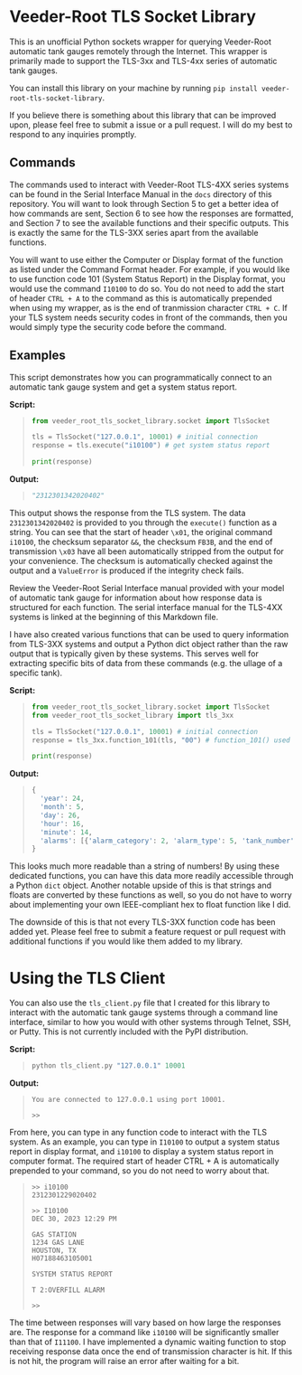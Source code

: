 # Veeder-Root TLS Socket Library

This is an unofficial Python sockets wrapper for querying Veeder-Root automatic tank gauges remotely 
through the Internet. This wrapper is primarily made to support the TLS-3xx and TLS-4xx series of 
automatic tank gauges.

You can install this library on your machine by running `pip install veeder-root-tls-socket-library`.

If you believe there is something about this library that can be improved upon, please feel free to 
submit a issue or a pull request. I will do my best to respond to any inquiries promptly.

## Commands

The commands used to interact with Veeder-Root TLS-4XX series systems can be found in the Serial 
Interface Manual in the `docs` directory of this repository. You will want to look through Section 5
to get a better idea of how commands are sent, Section 6 to see how the responses are formatted, 
and Section 7 to see the available functions and their specific outputs. This is exactly the same 
for the TLS-3XX series apart from the available functions.

You will want to use either the Computer or Display format of the function as listed under the 
Command Format header. For example, if you would like to use function code 101 (System Status 
Report) in the Display format, you would use the command ``I10100`` to do so. You do not need 
to add the start of header ``CTRL + A`` to the command as this is automatically prepended when 
using my wrapper, as is the end of tranmission character ``CTRL + C``. If your TLS system needs 
security codes in front of the commands, then you would simply type the security code before the 
command.

## Examples

This script demonstrates how you can programmatically connect to an automatic tank gauge system and 
get a system status report.

**Script:**

>```python
> from veeder_root_tls_socket_library.socket import TlsSocket
>
> tls = TlsSocket("127.0.0.1", 10001) # initial connection
> response = tls.execute("i10100") # get system status report
> 
> print(response)
>```

**Output:**

>```python
> "2312301342020402"
>```

This output shows the response from the TLS system. The data ``2312301342020402`` is provided to you
through the ``execute()`` function as a string. You can see that the start of header ``\x01``, the 
original command ``i10100``,  the checksum separator ``&&``, the checksum ``FB3B``, and the end of 
transmission ``\x03`` have all been automatically stripped from the output for your convenience. 
The checksum is automatically checked against the output and a ``ValueError`` is produced if the 
integrity check fails.

Review the Veeder-Root Serial Interface manual provided with your model of automatic tank gauge for 
information about how response data is structured for each function. The serial interface manual for
the TLS-4XX systems is linked at the beginning of this Markdown file.

I have also created various functions that can be used to query information from TLS-3XX systems and output
a Python dict object rather than the raw output that is typically given by these systems. This serves well 
for extracting specific bits of data from these commands (e.g. the ullage of a specific tank).

**Script:**

> ```python
> from veeder_root_tls_socket_library.socket import TlsSocket
> from veeder_root_tls_socket_library import tls_3xx
>
> tls = TlsSocket("127.0.0.1", 10001) # initial connection
> response = tls_3xx.function_101(tls, "00") # function_101() used instead of execute("i10100")
>
> print(response)
> ```

**Output:**

> ```python
> {
>   'year': 24, 
>   'month': 5,
>   'day': 26,
>   'hour': 16,
>   'minute': 14,
>   'alarms': [{'alarm_category': 2, 'alarm_type': 5, 'tank_number': '01'}]
> }
> ```

This looks much more readable than a string of numbers! By using these dedicated functions, you can 
have this data more readily accessible through a Python `dict` object. Another notable upside of 
this is that strings and floats are converted by these functions as well, so you do not have to 
worry about implementing your own IEEE-compliant hex to float function like I did.

The downside of this is that not every TLS-3XX function code has been added yet. Please feel free to 
submit a feature request or pull request with additional functions if you would like them added 
to my library.

# Using the TLS Client

You can also use the ``tls_client.py`` file that I created for this library to interact with the 
automatic tank gauge systems through a command line interface, similar to how you would with other 
systems through Telnet, SSH, or Putty. This is not currently included with the PyPI distribution.

**Script:**

>```python
> python tls_client.py "127.0.0.1" 10001
>```

**Output:**

>```
> You are connected to 127.0.0.1 using port 10001.
>
> >>
>```

From here, you can type in any function code to interact with the TLS system. As an example, you can
type in ``I10100`` to output a system status report in display format, and ``i10100`` to display a 
system status report in computer format. The required start of header CTRL + A is automatically 
prepended to your command, so you do not need to worry about that.

> ```
> >> i10100
> 2312301229020402
>
> >> I10100 
> DEC 30, 2023 12:29 PM
>
> GAS STATION
> 1234 GAS LANE
> HOUSTON, TX
> H07188463105001
>
> SYSTEM STATUS REPORT
>
> T 2:OVERFILL ALARM
>
> >>
> ```

The time between responses will vary based on how large the responses are. The response for a 
command like `i10100` will be significantly smaller than that of `I11100`. I have implemented a 
dynamic waiting function to stop receiving response data once the end of transmission character 
is hit. If this is not hit, the program will raise an error after waiting for a bit.
